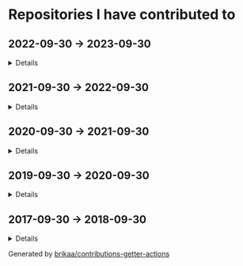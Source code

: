 # Repositories I have contributed to

## 2022-09-30 -> 2023-09-30

<details>

### ⭐ [microsoft/vscode](https://github.com/microsoft/vscode) - [1 commit](https://github.com/microsoft/vscode/commits?author=Brikaa&since=2022-09-30&until=2023-10-01) - TypeScript
Visual Studio Code

### ⭐ [excalidraw/excalidraw](https://github.com/excalidraw/excalidraw) - [1 commit](https://github.com/excalidraw/excalidraw/commits?author=Brikaa&since=2022-09-30&until=2023-10-01) - TypeScript
Virtual whiteboard for sketching hand-drawn like diagrams

### ⭐ [antonkomarev/github-profile-views-counter](https://github.com/antonkomarev/github-profile-views-counter) - [2 commits](https://github.com/antonkomarev/github-profile-views-counter/commits?author=Brikaa&since=2022-09-30&until=2023-10-01) - PHP
It counts how many times your GitHub profile has been viewed. Free cloud micro-service.

### [engineer-man/emkc](https://github.com/engineer-man/emkc) - [2 commits](https://github.com/engineer-man/emkc/commits?author=Brikaa&since=2022-09-30&until=2023-10-01) - JavaScript
Engineer Man Knowledge Center

### [cs-math/cs-math.github.io](https://github.com/cs-math/cs-math.github.io) - [1 commit](https://github.com/cs-math/cs-math.github.io/commits?author=Brikaa&since=2022-09-30&until=2023-10-01) - JavaScript
Code for /dev/null team in Cairo University CS-Math Society

### [sda-assignment/sda-assignment](https://github.com/sda-assignment/sda-assignment) - [168 commits](https://github.com/sda-assignment/sda-assignment/commits?author=Brikaa&since=2022-09-30&until=2023-10-01) - Java
Usage of principles learnt in the Software Design and Architecture course to create an abstract e-payment system

### [zeitwlamoon/zeitwlamoon.github.io](https://github.com/zeitwlamoon/zeitwlamoon.github.io) - [76 commits](https://github.com/zeitwlamoon/zeitwlamoon.github.io/commits?author=Brikaa&since=2022-09-30&until=2023-10-01) - HTML
Discover Egypt through the eyes of Zeit W Lamoon, the Dubai-based destination to a culinary taste sensation. Established in 2021, Zeit W Lamoon means ‘Oil and lemon,’ which form an authentic Egyptian mixture to spice up the “Fava Beans” dish, also known as “Foul Medammes,” the primary element of Egyptian street food.

### [Brikaa/dotfiles](https://github.com/Brikaa/dotfiles) - [51 commits](https://github.com/Brikaa/dotfiles/commits?author=Brikaa&since=2022-09-30&until=2023-10-01) - Shell
My dotfiles

### [Brikaa/os-semaphore-assignment](https://github.com/Brikaa/os-semaphore-assignment) - [43 commits](https://github.com/Brikaa/os-semaphore-assignment/commits?author=Brikaa&since=2022-09-30&until=2023-10-01) - Java
Producer-consumer problem

### [Ali-Esmat/SW-Tools-Project](https://github.com/Ali-Esmat/SW-Tools-Project) - [39 commits](https://github.com/Ali-Esmat/SW-Tools-Project/commits?author=Brikaa&since=2022-09-30&until=2023-10-01) - Java
no description

### [fci-ai-project/ai-project](https://github.com/fci-ai-project/ai-project) - [19 commits](https://github.com/fci-ai-project/ai-project/commits?author=Brikaa&since=2022-09-30&until=2023-10-01) - Prolog
Single-player Connect-N game using configurable Minimax and Alpha-Beta pruning algorithms

### [Brikaa/newecom-monitor](https://github.com/Brikaa/newecom-monitor) - [18 commits](https://github.com/Brikaa/newecom-monitor/commits?author=Brikaa&since=2022-09-30&until=2023-10-01) - Python
Monitor the registration status in http://newecom.fci-cu.edu.eg/

### [Brikaa/sw-tools-lab-task](https://github.com/Brikaa/sw-tools-lab-task) - [14 commits](https://github.com/Brikaa/sw-tools-lab-task/commits?author=Brikaa&since=2022-09-30&until=2023-10-01) - Java
Setting up JBoss EAP 7.1, example REST API

### [Brikaa/algo-assignment-3](https://github.com/Brikaa/algo-assignment-3) - [9 commits](https://github.com/Brikaa/algo-assignment-3/commits?author=Brikaa&since=2022-09-30&until=2023-10-01) - C++
Dynamic programming and greedy algorithms problems

### [Brikaa/faster-blackboard](https://github.com/Brikaa/faster-blackboard) - [9 commits](https://github.com/Brikaa/faster-blackboard/commits?author=Brikaa&since=2022-09-30&until=2023-10-01) - JavaScript
A chrome extension that skips the intermediate page that BlackBoard opens before showing a PDF

### [Brikaa/piston-test-tools](https://github.com/Brikaa/piston-test-tools) - [6 commits](https://github.com/Brikaa/piston-test-tools/commits?author=Brikaa&since=2022-09-30&until=2023-10-01) - Python
no description

### [Brikaa/contributions-getter-actions](https://github.com/Brikaa/contributions-getter-actions) - [108 commits](https://github.com/Brikaa/contributions-getter-actions/commits?author=Brikaa&since=2022-09-30&until=2023-10-01) - TypeScript
A highly configurable GitHub Action can be used to update your profile's README with the repositories you have committed in

### [Brikaa/ai-assignment-2](https://github.com/Brikaa/ai-assignment-2) - [50 commits](https://github.com/Brikaa/ai-assignment-2/commits?author=Brikaa&since=2022-09-30&until=2023-10-01) - Prolog
Usage of BFS or A* algorithm to solve a dominoes and bombs puzzle (AI Assignment)

### [Brikaa/testing-assignment-1](https://github.com/Brikaa/testing-assignment-1) - [34 commits](https://github.com/Brikaa/testing-assignment-1/commits?author=Brikaa&since=2022-09-30&until=2023-10-01) - HTML
JUnit, graph coverage

### [Brikaa/ai-assignment-1](https://github.com/Brikaa/ai-assignment-1) - [32 commits](https://github.com/Brikaa/ai-assignment-1/commits?author=Brikaa&since=2022-09-30&until=2023-10-01) - Prolog
Prolog basics

### [seam-project/seam-project](https://github.com/seam-project/seam-project) - [29 commits](https://github.com/seam-project/seam-project/commits?author=Brikaa&since=2022-09-30&until=2023-10-01) - no primary language
no description

### [Brikaa/contributions-getter](https://github.com/Brikaa/contributions-getter) - [24 commits](https://github.com/Brikaa/contributions-getter/commits?author=Brikaa&since=2022-09-30&until=2023-10-01) - TypeScript
A JavaScript/TypeScript library that gets all of the repositories a user has contributed to since their account's creation

### [Brikaa/cpl-js-research](https://github.com/Brikaa/cpl-js-research) - [22 commits](https://github.com/Brikaa/cpl-js-research/commits?author=Brikaa&since=2022-09-30&until=2023-10-01) - TeX
Evaluation of different JavaScript language design characteristics (Concepts of Programming Languages assignment)

### [Brikaa/testing-assignment-2](https://github.com/Brikaa/testing-assignment-2) - [10 commits](https://github.com/Brikaa/testing-assignment-2/commits?author=Brikaa&since=2022-09-30&until=2023-10-01) - RobotFramework
Usage of Robot Framework with Selenium to test the UI of a website (SW Testing assignment)

### [seam-project/unitime-docker](https://github.com/seam-project/unitime-docker) - [9 commits](https://github.com/seam-project/unitime-docker/commits?author=Brikaa&since=2022-09-30&until=2023-10-01) - Shell
no description

### [envicutor/docs-builder](https://github.com/envicutor/docs-builder) - [7 commits](https://github.com/envicutor/docs-builder/commits?author=Brikaa&since=2022-09-30&until=2023-10-01) - Makefile
Utilities to build the docs

### [Brikaa/cpl-js-generic-research](https://github.com/Brikaa/cpl-js-generic-research) - [7 commits](https://github.com/Brikaa/cpl-js-generic-research/commits?author=Brikaa&since=2022-09-30&until=2023-10-01) - C++
A report about generic programming in JavaScript (Concepts of Programming Languages assignment)

### [Brikaa/seam-quality-attributes](https://github.com/Brikaa/seam-quality-attributes) - [7 commits](https://github.com/Brikaa/seam-quality-attributes/commits?author=Brikaa&since=2022-09-30&until=2023-10-01) - TeX
A report about different quality attributes and metrics of measuring them (SW maintenance assignment)

### [Brikaa/Brikaa](https://github.com/Brikaa/Brikaa) - [4 commits](https://github.com/Brikaa/Brikaa/commits?author=Brikaa&since=2022-09-30&until=2023-10-01) - no primary language
no description

### [fci-ai-project/fci-ai-project.github.io](https://github.com/fci-ai-project/fci-ai-project.github.io) - [4 commits](https://github.com/fci-ai-project/fci-ai-project.github.io/commits?author=Brikaa&since=2022-09-30&until=2023-10-01) - TeX
no description

### [Brikaa/maintenance-models-assignment](https://github.com/Brikaa/maintenance-models-assignment) - [4 commits](https://github.com/Brikaa/maintenance-models-assignment/commits?author=Brikaa&since=2022-09-30&until=2023-10-01) - TeX
A report about why we study SW maintenance and the quick-fix maintenance model

### [seam-project/sonarqube-compose](https://github.com/seam-project/sonarqube-compose) - [1 commit](https://github.com/seam-project/sonarqube-compose/commits?author=Brikaa&since=2022-09-30&until=2023-10-01) - no primary language
no description

</details>

## 2021-09-30 -> 2022-09-30

<details>

### ⭐ [engineer-man/piston](https://github.com/engineer-man/piston) - [33 commits](https://github.com/engineer-man/piston/commits?author=Brikaa&since=2021-09-30&until=2022-10-01) - JavaScript
A high performance general purpose code execution engine.

### [microsoft/vscode-wiki](https://github.com/microsoft/vscode-wiki) - [2 commits](https://github.com/microsoft/vscode-wiki/commits?author=Brikaa&since=2021-09-30&until=2022-10-01) - no primary language
A repository to make changes to the vscode Wiki on GitHub

### [engineer-man/emkc](https://github.com/engineer-man/emkc) - [50 commits](https://github.com/engineer-man/emkc/commits?author=Brikaa&since=2021-09-30&until=2022-10-01) - JavaScript
Engineer Man Knowledge Center

### [cs-math/cs-math.github.io](https://github.com/cs-math/cs-math.github.io) - [3 commits](https://github.com/cs-math/cs-math.github.io/commits?author=Brikaa&since=2021-09-30&until=2022-10-01) - JavaScript
Code for /dev/null team in Cairo University CS-Math Society

### [Brikaa/gpa-calculator](https://github.com/Brikaa/gpa-calculator) - [7 commits](https://github.com/Brikaa/gpa-calculator/commits?author=Brikaa&since=2021-09-30&until=2022-10-01) - JavaScript
Calculate your expected GPA on http://newecom.fci.cu.edu.eg/

### [Brikaa/solid-geometry-tools](https://github.com/Brikaa/solid-geometry-tools) - [14 commits](https://github.com/Brikaa/solid-geometry-tools/commits?author=Brikaa&since=2021-09-30&until=2022-10-01) - JavaScript
Solid Geometry Tools

### [Brikaa/syntax-warriors](https://github.com/Brikaa/syntax-warriors) - [99 commits](https://github.com/Brikaa/syntax-warriors/commits?author=Brikaa&since=2021-09-30&until=2022-10-01) - JavaScript
no description

### [Brikaa/dotfiles](https://github.com/Brikaa/dotfiles) - [87 commits](https://github.com/Brikaa/dotfiles/commits?author=Brikaa&since=2021-09-30&until=2022-10-01) - Shell
My dotfiles

### [Brikaa/piston-test-tools](https://github.com/Brikaa/piston-test-tools) - [13 commits](https://github.com/Brikaa/piston-test-tools/commits?author=Brikaa&since=2021-09-30&until=2022-10-01) - Python
no description

### [zeitwlamoon/zeitwlamoon.github.io](https://github.com/zeitwlamoon/zeitwlamoon.github.io) - [12 commits](https://github.com/zeitwlamoon/zeitwlamoon.github.io/commits?author=Brikaa&since=2021-09-30&until=2022-10-01) - HTML
Discover Egypt through the eyes of Zeit W Lamoon, the Dubai-based destination to a culinary taste sensation. Established in 2021, Zeit W Lamoon means ‘Oil and lemon,’ which form an authentic Egyptian mixture to spice up the “Fava Beans” dish, also known as “Foul Medammes,” the primary element of Egyptian street food.

### [Brikaa/gram-schmidt-calculator](https://github.com/Brikaa/gram-schmidt-calculator) - [5 commits](https://github.com/Brikaa/gram-schmidt-calculator/commits?author=Brikaa&since=2021-09-30&until=2022-10-01) - JavaScript
no description

### [Brikaa/parking-system-procedural](https://github.com/Brikaa/parking-system-procedural) - [3 commits](https://github.com/Brikaa/parking-system-procedural/commits?author=Brikaa&since=2021-09-30&until=2022-10-01) - Python
no description

### [fishing-calendar/fishing-calendar.github.io](https://github.com/fishing-calendar/fishing-calendar.github.io) - [10 commits](https://github.com/fishing-calendar/fishing-calendar.github.io/commits?author=Brikaa&since=2021-09-30&until=2022-10-01) - JavaScript
Shows the spring and neap tide days

### [technomuscles/technomuscles](https://github.com/technomuscles/technomuscles) - [9 commits](https://github.com/technomuscles/technomuscles/commits?author=Brikaa&since=2021-09-30&until=2022-10-01) - no primary language
TechnoMuscles repository (a repository to practice JIRA integration with projects) (Software Process and Quality Management course)

### [AbsoluteZero000/Typing_thingy](https://github.com/AbsoluteZero000/Typing_thingy) - [2 commits](https://github.com/AbsoluteZero000/Typing_thingy/commits?author=Brikaa&since=2021-09-30&until=2022-10-01) - JavaScript
typeracer clone thingy

</details>

## 2020-09-30 -> 2021-09-30

<details>

### ⭐ [PyGithub/PyGithub](https://github.com/PyGithub/PyGithub) - [2 commits](https://github.com/PyGithub/PyGithub/commits?author=Brikaa&since=2020-09-30&until=2021-10-01) - Python
Typed interactions with the GitHub API v3

### ⭐ [engineer-man/piston](https://github.com/engineer-man/piston) - [20 commits](https://github.com/engineer-man/piston/commits?author=Brikaa&since=2020-09-30&until=2021-10-01) - JavaScript
A high performance general purpose code execution engine.

### [engineer-man/piston-bot](https://github.com/engineer-man/piston-bot) - [3 commits](https://github.com/engineer-man/piston-bot/commits?author=Brikaa&since=2020-09-30&until=2021-10-01) - Python
I Run Code bot on Discord

### [engineer-man/emkc](https://github.com/engineer-man/emkc) - [74 commits](https://github.com/engineer-man/emkc/commits?author=Brikaa&since=2020-09-30&until=2021-10-01) - JavaScript
Engineer Man Knowledge Center

### [projectunic0rn/pub-workspace](https://github.com/projectunic0rn/pub-workspace) - [2 commits](https://github.com/projectunic0rn/pub-workspace/commits?author=Brikaa&since=2020-09-30&until=2021-10-01) - Python
pub workspace apps

### [cs-math/cs-math.github.io](https://github.com/cs-math/cs-math.github.io) - [132 commits](https://github.com/cs-math/cs-math.github.io/commits?author=Brikaa&since=2020-09-30&until=2021-10-01) - JavaScript
Code for /dev/null team in Cairo University CS-Math Society

### [zeitwlamoon/zeitwlamoon.github.io](https://github.com/zeitwlamoon/zeitwlamoon.github.io) - [41 commits](https://github.com/zeitwlamoon/zeitwlamoon.github.io/commits?author=Brikaa&since=2020-09-30&until=2021-10-01) - HTML
Discover Egypt through the eyes of Zeit W Lamoon, the Dubai-based destination to a culinary taste sensation. Established in 2021, Zeit W Lamoon means ‘Oil and lemon,’ which form an authentic Egyptian mixture to spice up the “Fava Beans” dish, also known as “Foul Medammes,” the primary element of Egyptian street food.

### [Open-Source-Project-Collaboration/osc-bot](https://github.com/Open-Source-Project-Collaboration/osc-bot) - [11 commits](https://github.com/Open-Source-Project-Collaboration/osc-bot/commits?author=Brikaa&since=2020-09-30&until=2021-10-01) - Python
A discord bot that automates the process of voting on and creating projects and GitHub teams.

### [Brikaa/brikaa.github.io](https://github.com/Brikaa/brikaa.github.io) - [2 commits](https://github.com/Brikaa/brikaa.github.io/commits?author=Brikaa&since=2020-09-30&until=2021-10-01) - HTML
Omar Brikaa's personal website.

### [cs-math/gpa-calc](https://github.com/cs-math/gpa-calc) - [7 commits](https://github.com/cs-math/gpa-calc/commits?author=Brikaa&since=2020-09-30&until=2021-10-01) - Python
Calculate your expected GPA on newecom.fci.cu.edu.eg

</details>

## 2019-09-30 -> 2020-09-30

<details>

### [Open-Source-Project-Collaboration/board-game-playing-ai](https://github.com/Open-Source-Project-Collaboration/board-game-playing-ai) - [35 commits](https://github.com/Open-Source-Project-Collaboration/board-game-playing-ai/commits?author=Brikaa&since=2019-09-30&until=2020-10-01) - Python
Chess AI using Neural Network and Min/Max algorithm and tree pruning

### [Open-Source-Project-Collaboration/osc-bot](https://github.com/Open-Source-Project-Collaboration/osc-bot) - [218 commits](https://github.com/Open-Source-Project-Collaboration/osc-bot/commits?author=Brikaa&since=2019-09-30&until=2020-10-01) - Python
A discord bot that automates the process of voting on and creating projects and GitHub teams.

### [Open-Source-Project-Collaboration/blockchain-distributed-streaming-api](https://github.com/Open-Source-Project-Collaboration/blockchain-distributed-streaming-api) - [1 commit](https://github.com/Open-Source-Project-Collaboration/blockchain-distributed-streaming-api/commits?author=Brikaa&since=2019-09-30&until=2020-10-01) - no primary language
no description

</details>

## 2017-09-30 -> 2018-09-30

<details>

### ⭐ [geekcomputers/Python](https://github.com/geekcomputers/Python) - [1 commit](https://github.com/geekcomputers/Python/commits?author=Brikaa&since=2017-09-30&until=2018-10-01) - Python
My Python Examples

</details>

Generated by [brikaa/contributions-getter-actions](https://github.com/brikaa/contributions-getter-actions)

